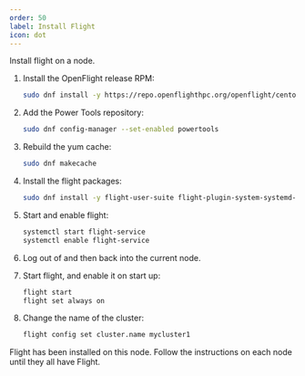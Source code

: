 ```yaml
---
order: 50
label: Install Flight
icon: dot
---
```



Install flight on a node.

1. Install the OpenFlight release RPM:
    ```bash
    sudo dnf install -y https://repo.openflighthpc.org/openflight/centos/8/x86_64/openflighthpc-release-3-1.noarch.rpm
    ```

2. Add the Power Tools repository:
    ```bash
    sudo dnf config-manager --set-enabled powertools
    ```

3. Rebuild the yum cache:
    ```bash
    sudo dnf makecache
    ```




3. Install the flight packages:
	```bash
	sudo dnf install -y flight-user-suite flight-plugin-system-systemd-service
	```

4. Start and enable flight:
	```bash
	systemctl start flight-service
	systemctl enable flight-service
	```

5. Log out of and then back into the current node.

6. Start flight, and enable it on start up:
	```bash
	flight start
	flight set always on
	```

7. Change the name of the cluster:
	```bash
	flight config set cluster.name mycluster1
	```


Flight has been installed on this node. Follow the instructions on each node until they all have Flight.
